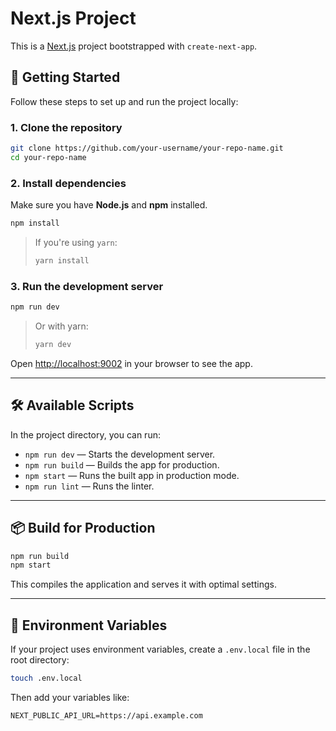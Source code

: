 
# Next.js Project

This is a [Next.js](https://nextjs.org/) project bootstrapped with `create-next-app`.

## 🚀 Getting Started

Follow these steps to set up and run the project locally:

### 1. Clone the repository

```bash
git clone https://github.com/your-username/your-repo-name.git
cd your-repo-name
```

### 2. Install dependencies

Make sure you have **Node.js** and **npm** installed.

```bash
npm install
```

> If you're using `yarn`:
>
> ```bash
> yarn install
> ```

### 3. Run the development server

```bash
npm run dev
```

> Or with yarn:
>
> ```bash
> yarn dev
> ```

Open [http://localhost:9002](http://localhost:9002) in your browser to see the app.

---

## 🛠️ Available Scripts

In the project directory, you can run:

- `npm run dev` — Starts the development server.
- `npm run build` — Builds the app for production.
- `npm start` — Runs the built app in production mode.
- `npm run lint` — Runs the linter.

---

## 📦 Build for Production

```bash
npm run build
npm start
```

This compiles the application and serves it with optimal settings.

---

## 🧩 Environment Variables

If your project uses environment variables, create a `.env.local` file in the root directory:

```bash
touch .env.local
```

Then add your variables like:

```
NEXT_PUBLIC_API_URL=https://api.example.com
```
